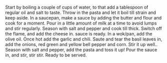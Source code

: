 Start by boiling a couple of cups of water, to that add a tablespoon of regular oil and salt to taste. Throw in the pasta and let it boil till strain and keep aside.
In a saucepan, make a sauce by adding the butter and flour and cook for a moment. Pour in a little amount of milk at a time to avoid lumps and stir regularly. Season with salt and pepper and cook till thick. Switch off the flame, and add the cheese in.  sauce is ready.
In a wok/pan, add the olive oil. Once hot add the garlic and chili. Saute and tear the basil leaves in, add the onions, red green and yellow bell pepper and corn. Stir it up well..
Season with salt and pepper, add the pasta and toss it up! Pour the sauce in, and stir, stir stir. Ready to be served.